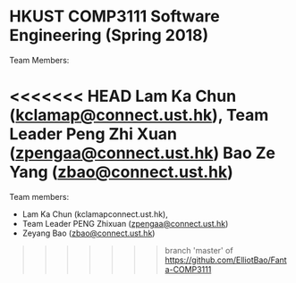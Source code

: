 # HKUST COMP3111 Software Engineering (Spring 2018)

Team Members:

<<<<<<< HEAD
Lam Ka Chun (kclamap@connect.ust.hk), Team Leader
Peng Zhi Xuan (zpengaa@connect.ust.hk)
Bao Ze Yang (zbao@connect.ust.hk)
=======
Team members:

* Lam Ka Chun (kclamapconnect.ust.hk), 
* Team Leader PENG Zhixuan (zpengaa@connect.ust.hk) 
* Zeyang Bao (zbao@connect.ust.hk)
>>>>>>> branch 'master' of https://github.com/ElliotBao/Fanta-COMP3111
